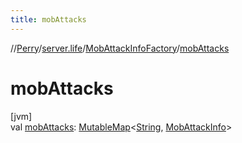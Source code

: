 ```yaml
---
title: mobAttacks
---
```

//[Perry](../../../index.html)/[server.life](../index.html)/[MobAttackInfoFactory](index.html)/[mobAttacks](mob-attacks.html)



# mobAttacks



[jvm]\
val [mobAttacks](mob-attacks.html): [MutableMap](https://kotlinlang.org/api/latest/jvm/stdlib/kotlin.collections/-mutable-map/index.html)&lt;[String](https://kotlinlang.org/api/latest/jvm/stdlib/kotlin/-string/index.html), [MobAttackInfo](../-mob-attack-info/index.html)&gt;





